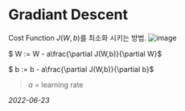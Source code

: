 # Gradiant Descent
Cost Function $J(W,b)$를 최소화 시키는 방법.
![image](https://user-images.githubusercontent.com/101078168/175217365-63d9835c-18e5-4c8f-b1ea-9d271f23eb69.png)

$ W := W - a\frac{\partial J(W,b)}{\partial W}$

$ b := b - a\frac{\partial J(W,b)}{\partial b}$

> $a$ = learning rate

*2022-06-23*
